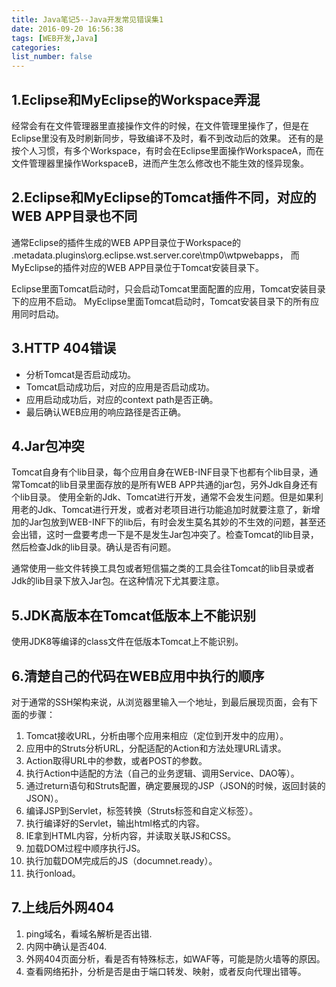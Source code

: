 ```yaml
---
title: Java笔记5--Java开发常见错误集1
date: 2016-09-20 16:56:38
tags: [WEB开发,Java]
categories: 
list_number: false
---
```


## 1.Eclipse和MyEclipse的Workspace弄混
经常会有在文件管理器里直接操作文件的时候，在文件管理里操作了，但是在Eclipse里没有及时刷新同步，导致编译不及时，看不到改动后的效果。
还有的是按个人习惯，有多个Workspace，有时会在Eclipse里面操作WorkspaceA，而在文件管理器里操作WorkspaceB，进而产生怎么修改也不能生效的怪异现象。

<!--more-->

## 2.Eclipse和MyEclipse的Tomcat插件不同，对应的WEB APP目录也不同
通常Eclipse的插件生成的WEB APP目录位于Workspace的 .metadata\.plugins\org.eclipse.wst.server.core\tmp0\wtpwebapps， 而MyEclipse的插件对应的WEB APP目录位于Tomcat安装目录下。

Eclipse里面Tomcat启动时，只会启动Tomcat里面配置的应用，Tomcat安装目录下的应用不启动。
MyEclipse里面Tomcat启动时，Tomcat安装目录下的所有应用同时启动。

## 3.HTTP 404错误
* 分析Tomcat是否启动成功。
* Tomcat启动成功后，对应的应用是否启动成功。
* 应用启动成功后，对应的context path是否正确。
* 最后确认WEB应用的响应路径是否正确。

## 4.Jar包冲突
Tomcat自身有个lib目录，每个应用自身在WEB-INF目录下也都有个lib目录，通常Tomcat的lib目录里面存放的是所有WEB APP共通的jar包，另外Jdk自身还有个lib目录。
使用全新的Jdk、Tomcat进行开发，通常不会发生问题。但是如果利用老的Jdk、Tomcat进行开发，或者对老项目进行功能追加时就要注意了，新增加的Jar包放到WEB-INF下的lib后，有时会发生莫名其妙的不生效的问题，甚至还会出错，这时一盘要考虑一下是不是发生Jar包冲突了。检查Tomcat的lib目录，然后检查Jdk的lib目录。确认是否有问题。

通常使用一些文件转换工具包或者短信猫之类的工具会往Tomcat的lib目录或者Jdk的lib目录下放入Jar包。在这种情况下尤其要注意。

## 5.JDK高版本在Tomcat低版本上不能识别
使用JDK8等编译的class文件在低版本Tomcat上不能识别。

## 6.清楚自己的代码在WEB应用中执行的顺序
对于通常的SSH架构来说，从浏览器里输入一个地址，到最后展现页面，会有下面的步骤：
1. Tomcat接收URL，分析由哪个应用来相应（定位到开发中的应用）。
2. 应用中的Struts分析URL，分配适配的Action和方法处理URL请求。
3. Action取得URL中的参数，或者POST的参数。
4. 执行Action中适配的方法（自己的业务逻辑、调用Service、DAO等）。
5. 通过return语句和Struts配置，确定要展现的JSP（JSON的时候，返回封装的JSON）。
6. 编译JSP到Servlet，标签转换（Struts标签和自定义标签）。
7. 执行编译好的Servlet，输出html格式的内容。
8. IE拿到HTML内容，分析内容，并读取关联JS和CSS。
9. 加载DOM过程中顺序执行JS。
10. 执行加载DOM完成后的JS（documnet.ready）。
11. 执行onload。

## 7.上线后外网404
1. ping域名，看域名解析是否出错.
2. 内网中确认是否404.
3. 外网404页面分析，看是否有特殊标志，如WAF等，可能是防火墙等的原因。
4. 查看网络拓扑，分析是否是由于端口转发、映射，或者反向代理出错等。


